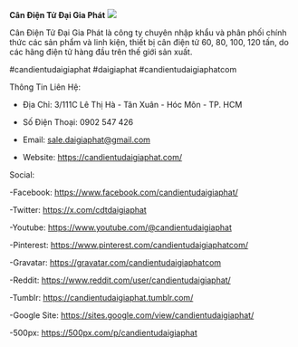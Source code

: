 **Cân Điện Tử Đại Gia Phát**
![](https://s3-ap-northeast-1.amazonaws.com/g0v-hackmd-images/uploads/upload_ffbd6e7dddb8e84b9fc54c14d4557ebf.jpg)

Cân Điện Tử Đại Gia Phát là công ty chuyên nhập khẩu và phân phối chính thức các sản phẩm và linh kiện, thiết bị cân điện tử 60, 80, 100, 120 tấn, do các hãng điện tử hàng đầu trên thế giới sản xuất.

#candientudaigiaphat #daigiaphat #candientudaigiaphatcom

Thông Tin Liên Hệ:

- Địa Chỉ: 3/111C Lê Thị Hà - Tân Xuân - Hóc Môn - TP. HCM

- Số Điện Thoại: 0902 547 426

- Email: sale.daigiaphat@gmail.com

- Website: https://candientudaigiaphat.com/

Social:

-Facebook: https://www.facebook.com/candientudaigiaphat/

-Twitter: https://x.com/cdtdaigiaphat

-Youtube: https://www.youtube.com/@candientudaigiaphat

-Pinterest: https://www.pinterest.com/candientudaigiaphatcom/

-Gravatar: https://gravatar.com/candientudaigiaphatcom

-Reddit: https://www.reddit.com/user/candientudaigiaphat/

-Tumblr: https://candientudaigiaphat.tumblr.com/

-Google Site: https://sites.google.com/view/candientudaigiaphat/

-500px: https://500px.com/p/candientudaigiaphat